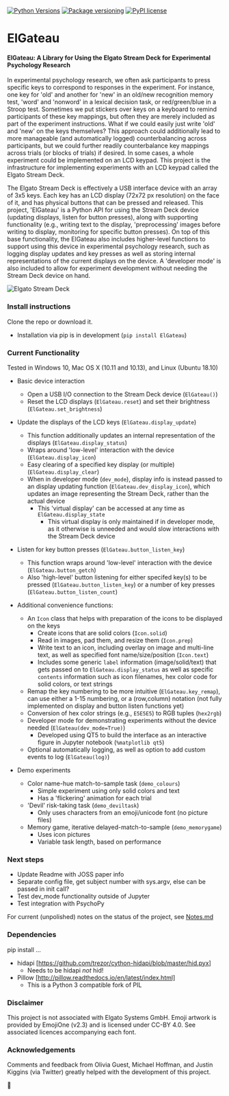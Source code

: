 [![Python Versions](https://img.shields.io/pypi/pyversions/ElGateau.svg)](https://pypi.org/project/ElGateau/)
[![Package versioning](https://img.shields.io/pypi/v/ElGateau.svg)](https://pypi.org/project/ElGateau/)
[![PyPI license](https://img.shields.io/pypi/l/ElGateau.svg)](https://pypi.org/project/ElGateau/)

# ElGateau
#### ElGateau: A Library for Using the Elgato Stream Deck for Experimental Psychology Research

In experimental psychology research, we often ask participants to press specific keys to correspond to responses in the experiment. For instance, one key for 'old' and another for 'new' in an old/new recognition memory test, 'word' and 'nonword' in a lexical decision task, or red/green/blue in a Stroop test. Sometimes we put stickers over keys on a keyboard to remind participants of these key mappings, but often they are merely included as part of the experiment instructions. What if we could easily just write 'old' and 'new' on the keys themselves? This approach could additionally lead to more manageable (and automatically logged) counterbalancing across participants, but we could further readily counterbalance key mappings across trials (or blocks of trials) if desired. In some cases, a whole experiment could be implemented on an LCD keypad. This project is the infrastructure for implementing experiments with an LCD keypad called the Elgato Stream Deck.

The Elgato Stream Deck is effectively a USB interface device with an array of 3x5 keys. Each key has an LCD display (72x72 px resolution) on the face of it, and has physical buttons that can be pressed and released. This project, 'ElGateau' is a Python API for using the Stream Deck device (updating displays, listen for button presses), along with supporting functionality (e.g., writing text to the display, 'preprocessing' images before writing to display, monitoring for specific button presses). On top of this base functionality, the ElGateau also includes higher-level functions to support using this device in experimental psychology research, such as logging display updates and key presses as well as storing internal representations of the current displays on the device. A 'developer mode' is also included to allow for experiment development without needing the Stream Deck device on hand.

![Elgato Stream Deck](https://cdn.vox-cdn.com/uploads/chorus_image/image/54298497/91fukDTbNVL._SL1500_.0.jpg)

### Install instructions

Clone the repo or download it.

- Installation via pip is in development (`pip install ElGateau`)

### Current Functionality

Tested in Windows 10, Mac OS X (10.11 and 10.13), and Linux (Ubuntu 18.10)

- Basic device interaction
	* Open a USB I/O connection to the Stream Deck device (`ElGateau()`)
	* Reset the LCD displays (`ElGateau.reset`) and set their brightness (`ElGateau.set_brightness`)

- Update the displays of the LCD keys (`ElGateau.display_update`)
	* This function additionally updates an internal representation of the displays (`ElGateau.display_status`)
	* Wraps around 'low-level' interaction with the device (`ElGateau.display_icon`)
	* Easy clearing of a specified key display (or multiple) (`ElGateau.display_clear`)
	* When in developer mode (`dev_mode`), display info is instead passed to an display updating function (`ElGateau.dev_display_icon`), which updates an image representing the Stream Deck, rather than the actual device
		+ This 'virtual display' can be accessed at any time as `ElGateau.display_state`
			- This virtual display is only maintained if in developer mode, as it otherwise is unneeded and would slow interactions with the Stream Deck device

- Listen for key button presses (`ElGateau.button_listen_key`)
	* This function wraps around 'low-level' interaction with the device (`ElGateau.button_getch`)
	* Also 'high-level' button listening for either specifed key(s) to be pressed (`ElGateau.button_listen_key`) or a number of key presses (`ElGateau.button_listen_count`)

- Additional convenience functions:
	* An `Icon` class that helps with preparation of the icons to be displayed on the keys
		+ Create icons that are solid colors (`Icon.solid`)
		+ Read in images, pad them, and resize them (`Icon.prep`)
		+ Write text to an icon, including overlay on image and multi-line text, as well as specified font name/size/position (`Icon.text`)
		+ Includes some generic `label` information (image/solid/text) that gets passed on to `ElGateau.display_status` as well as specific `contents` information such as icon filenames, hex color code for solid colors, or text strings
	* Remap the key numbering to be more intuitive (`ElGateau.key_remap`), can use either a 1-15 numbering, or a (row,column) notation (not fully implemented on display and button listen functions yet)
	* Conversion of hex color strings (e.g., `E5E5E5`) to RGB tuples (`hex2rgb`)
	* Developer mode for demonstrating experiments without the device needed (`ElGateau(dev_mode=True)`)
		+ Developed using QT5 to build the interface as an interactive figure in Jupyter notebook (`%matplotlib qt5`)
	* Optional automatically logging, as well as option to add custom events to log (`ElGateau(log)`)
		
- Demo experiments
	* Color name-hue match-to-sample task (`demo_colours`)
		+ Simple experiment using only solid colors and text
		+ Has a 'flickering' animation for each trial
	* 'Devil' risk-taking task (`demo_deviltask`)
		+ Only uses characters from an emoji/unicode font (no picture files)
	* Memory game, iterative delayed-match-to-sample (`demo_memorygame`)
		+ Uses icon pictures
		+ Variable task length, based on performance

		
### Next steps

- Update Readme with JOSS paper info
- Separate config file, get subject number with sys.argv, else can be passed in init call?
- Test dev_mode functionality outside of Jupyter
- Test integration with PsychoPy

For current (unpolished) notes on the status of the project, see [Notes.md](Notes.md)


### Dependencies
pip install ...
- hidapi [https://github.com/trezor/cython-hidapi/blob/master/hid.pyx]
	+ Needs to be hidapi *not* hid!
- Pillow [http://pillow.readthedocs.io/en/latest/index.html]
	+ This is a Python 3 compatible fork of PIL


### Disclaimer

This project is not associated with Elgato Systems GmbH. 
Emoji artwork is provided by EmojiOne (v2.3) and is licensed under CC-BY 4.0. See associated licences accompanying each font.


### Acknowledgements

Comments and feedback from Olivia Guest, Michael Hoffman, and Justin Kiggins (via Twitter) greatly helped with the development of this project.

:cake:
